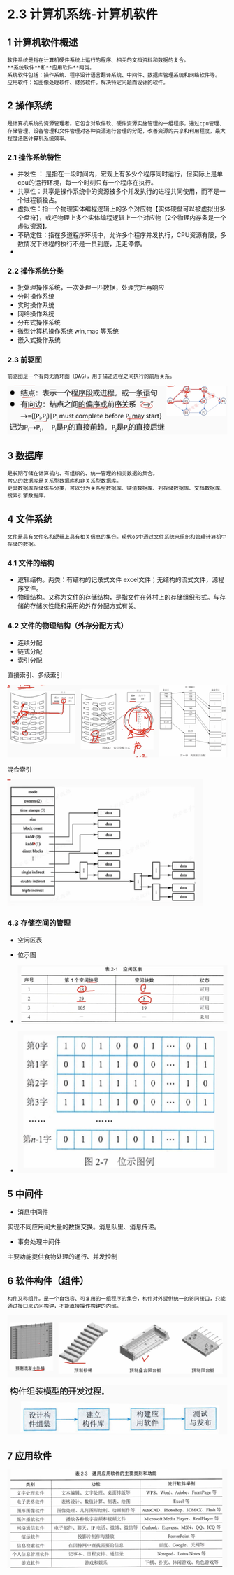 # 2.3 计算机系统-计算机软件

## 1 计算机软件概述

    软件系统是指在计算机硬件系统上运行的程序、相关的文档资料和数据的复合。
    **系统软件**和**应用软件**两类。
    系统软件包括：操作系统、程序设计语言翻译系统、中间件、数据库管理系统和网络软件等。
    应用软件：如图像处理软件、财务软件。解决特定问题而设计的软件。

## 2 操作系统

    是计算机系统的资源管理者。它包含对软件软、硬件资源实施管理的一组程序，通过cpu管理、存储管理、设备管理和文件管理对各种资源进行合理的分配，改善资源的共享和利用程度，最大程度法医计算机系统效率。
### 2.1 操作系统特性

- 并发性 ： 是指在一段时间内，宏观上有多少个程序同时运行，但实际上是单cpu的运行环境，每一个时刻只有一个程序在执行。
- 共享性：共享是操作系统中的资源被多个并发执行的进程共同使用，而不是一个进程锁独占。
- 虚拟性：指一个物理实体编程逻辑上的多个对应物【实体硬盘可以被虚拟出多个盘符】，或吧物理上多个实体编程逻辑上一个对应物【2个物理内存条是一个虚拟资源】。
- 不确定性：指在多道程序环境中，允许多个程序并发执行，CPU资源有限，多数情况下进程的执行不是一贯到底，走走停停。
- 
### 2.2 操作系统分类

- 批处理操作系统，一次处理一匹数据，处理完后再响应
- 分时操作系统
- 实时操作系统
- 网络操作系统
- 分布式操作系统
- 微型计算机操作系统  win,mac 等系统
- 嵌入式操作系统


### 2.3 前驱图

    前驱图是一个有向无循环图（DAG），用于描述进程之间执行的前后关系。

![image.png](source/image/2.计算机系统基础知识_5.jpeg)

## 3 数据库
 	是长期存储在计算机内、有组织的、统一管理的相关数据的集合。
    常见的数据库是关系型数据库和非关系型数据库。
    更具数据库存储体系分类，可以分为关系型数据库、键值数据库、列存储数据库、文档数据库、搜索引擎数据库。

## 4 文件系统

    文件是具有文件名和逻辑上具有相关信息的集合。现代os中通过文件系统来组织和管理计算机中存储的数据。

### 4.1 文件的结构

- 逻辑结构。两类：有结构的记录式文件 excel文件；无结构的流式文件，源程序文件。
- 物理结构。又称为文件的存储结构，是指文件在外村上的存储组织形式。与存储的存储次性能和采用的外存分配方式有关。

### 4.2 文件的物理结构（外存分配方式）

- 连续分配
- 链式分配
- 索引分配

直接索引、多级索引

![image.png](source/image/2.计算机系统基础知识_6.jpeg)

混合索引

![image.png](source/image/2.计算机系统基础知识_7.jpeg)

### 4.3 存储空间的管理

- 空闲区表
- 位示图

- ![image.png](source/image/2.计算机系统基础知识_8.jpeg)

- ![image.png](source/image/2.计算机系统基础知识_9.jpeg)

## 5 中间件

- 消息中间件

实现不同应用间大量的数据交换。消息队里、消息传递。

- 事务处理中间件

主要功能提供食物处理的通行、并发控制

## 6 软件构件（组件）

    构件又称组件。是一个自包容、可复用的一组程序的集合，构件对外提供统一的访问接口，只能通过接口来访问构建，不能直接操作构建的内部。

![image.png](source/image/2.计算机系统基础知识_10.jpeg)

![image.png](source/image/2.计算机系统基础知识_11.jpeg)

## 7 应用软件

![image.png](source/image/2.计算机系统基础知识_12.jpeg)